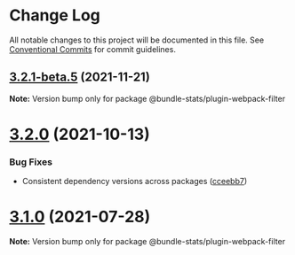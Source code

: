 # Change Log

All notable changes to this project will be documented in this file.
See [Conventional Commits](https://conventionalcommits.org) for commit guidelines.

## [3.2.1-beta.5](https://github.com/relative-ci/bundle-stats/compare/v3.2.0...v3.2.1-beta.5) (2021-11-21)

**Note:** Version bump only for package @bundle-stats/plugin-webpack-filter





# [3.2.0](https://github.com/relative-ci/bundle-stats/compare/v3.1.3...v3.2.0) (2021-10-13)


### Bug Fixes

* Consistent dependency versions across packages ([cceebb7](https://github.com/relative-ci/bundle-stats/commit/cceebb7724670a7c40c156c395449fc65d183690))





# [3.1.0](https://github.com/relative-ci/bundle-stats/compare/v3.0.1...v3.1.0) (2021-07-28)

**Note:** Version bump only for package @bundle-stats/plugin-webpack-filter
